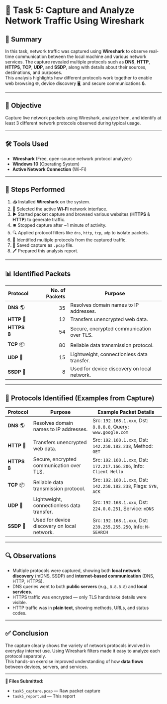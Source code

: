 # 🦈 Task 5: Capture and Analyze Network Traffic Using Wireshark

## 📜 Summary
In this task, network traffic was captured using **Wireshark** to observe real-time communication between the local machine and various network services. The capture revealed multiple protocols such as **DNS**, **HTTP**, **HTTPS**, **TCP**, **UDP**, and **SSDP**, along with details about their sources, destinations, and purposes.  
This analysis highlights how different protocols work together to enable web browsing 🌐, device discovery 🖥️, and secure communications 🔒.

---

## 🎯 Objective
Capture live network packets using Wireshark, analyze them, and identify at least 3 different network protocols observed during typical usage.

---

## 🛠️ Tools Used
- **Wireshark** (Free, open-source network protocol analyzer)
- **Windows 10** (Operating System)
- **Active Network Connection** (Wi-Fi)

---

## 📝 Steps Performed
1. 📥 Installed **Wireshark** on the system.  
2. 📡 Selected the active **Wi-Fi** network interface.  
3. ▶️ Started packet capture and browsed various websites (**HTTPS** & **HTTP**) to generate traffic.  
4. ⏹️ Stopped capture after ~1 minute of activity.  
5. 🔍 Applied protocol filters like `dns`, `http`, `tcp`, `udp` to isolate packets.  
6. 🧩 Identified multiple protocols from the captured traffic.  
7. 💾 Saved capture as `.pcap` file.  
8. 🖊️ Prepared this analysis report.

---

## 📊 Identified Packets

| Protocol | No. of Packets | Purpose |
|----------|---------------:|---------|
| **DNS** 🌎 | 35 | Resolves domain names to IP addresses. |
| **HTTP** 📄 | 12 | Transfers unencrypted web data. |
| **HTTPS** 🔒 | 54 | Secure, encrypted communication over TLS. |
| **TCP** 📦 | 80 | Reliable data transmission protocol. |
| **UDP** 🚀 | 15 | Lightweight, connectionless data transfer. |
| **SSDP** 📡 | 8 | Used for device discovery on local network. |

---

## 📂 Protocols Identified (Examples from Capture)

| Protocol | Purpose | Example Packet Details |
|----------|---------|------------------------|
| **DNS** 🌎 | Resolves domain names to IP addresses. | Src: `192.168.1.xxx`, Dst: `8.8.8.8`, Query: `www.google.com` |
| **HTTP** 📄 | Transfers unencrypted web data. | Src: `192.168.1.xxx`, Dst: `142.250.183.238`, Method: `GET` |
| **HTTPS** 🔒 | Secure, encrypted communication over TLS. | Src: `192.168.1.xxx`, Dst: `172.217.166.206`, Info: `Client Hello` |
| **TCP** 📦 | Reliable data transmission protocol. | Src: `192.168.1.xxx`, Dst: `142.250.183.238`, Flags: `SYN, ACK` |
| **UDP** 🚀 | Lightweight, connectionless data transfer. | Src: `192.168.1.xxx`, Dst: `224.0.0.251`, Service: `mDNS` |
| **SSDP** 📡 | Used for device discovery on local network. | Src: `192.168.1.xxx`, Dst: `239.255.255.250`, Info: `M-SEARCH` |

---

## 🔍 Observations
- Multiple protocols were captured, showing both **local network discovery** (mDNS, SSDP) and **internet-based communication** (DNS, HTTP, HTTPS).
- DNS queries went to both **public servers** (e.g., `8.8.8.8`) and **local services**.
- HTTPS traffic was encrypted — only TLS handshake details were visible.
- HTTP traffic was in **plain text**, showing methods, URLs, and status codes.

---

## ✅ Conclusion
The capture clearly shows the variety of network protocols involved in everyday internet use. Using Wireshark filters made it easy to analyze each protocol separately.  
This hands-on exercise improved understanding of how **data flows** between devices, servers, and services.

---

**📂 Files Submitted:**
- `task5_capture.pcap` — Raw packet capture
- `task5_report.md` — This report
  

